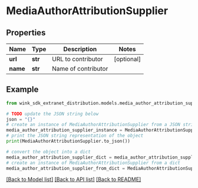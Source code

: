 # MediaAuthorAttributionSupplier


## Properties

Name | Type | Description | Notes
------------ | ------------- | ------------- | -------------
**url** | **str** | URL to contributor | [optional] 
**name** | **str** | Name of contributor | 

## Example

```python
from wink_sdk_extranet_distribution.models.media_author_attribution_supplier import MediaAuthorAttributionSupplier

# TODO update the JSON string below
json = "{}"
# create an instance of MediaAuthorAttributionSupplier from a JSON string
media_author_attribution_supplier_instance = MediaAuthorAttributionSupplier.from_json(json)
# print the JSON string representation of the object
print(MediaAuthorAttributionSupplier.to_json())

# convert the object into a dict
media_author_attribution_supplier_dict = media_author_attribution_supplier_instance.to_dict()
# create an instance of MediaAuthorAttributionSupplier from a dict
media_author_attribution_supplier_from_dict = MediaAuthorAttributionSupplier.from_dict(media_author_attribution_supplier_dict)
```
[[Back to Model list]](../README.md#documentation-for-models) [[Back to API list]](../README.md#documentation-for-api-endpoints) [[Back to README]](../README.md)


